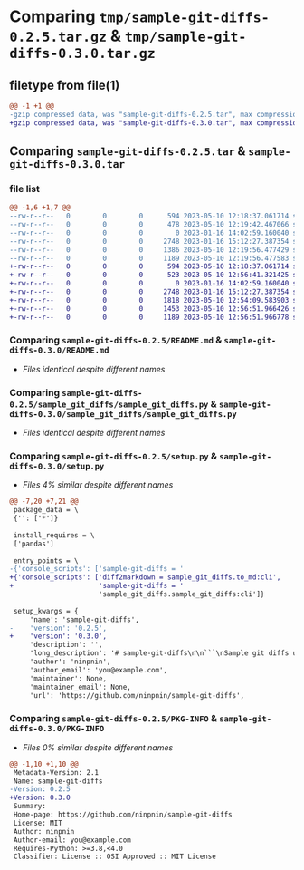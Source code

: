 # Comparing `tmp/sample-git-diffs-0.2.5.tar.gz` & `tmp/sample-git-diffs-0.3.0.tar.gz`

## filetype from file(1)

```diff
@@ -1 +1 @@
-gzip compressed data, was "sample-git-diffs-0.2.5.tar", max compression
+gzip compressed data, was "sample-git-diffs-0.3.0.tar", max compression
```

## Comparing `sample-git-diffs-0.2.5.tar` & `sample-git-diffs-0.3.0.tar`

### file list

```diff
@@ -1,6 +1,7 @@
--rw-r--r--   0        0        0      594 2023-05-10 12:18:37.061714 sample-git-diffs-0.2.5/README.md
--rw-r--r--   0        0        0      478 2023-05-10 12:19:42.467066 sample-git-diffs-0.2.5/pyproject.toml
--rw-r--r--   0        0        0        0 2023-01-16 14:02:59.160040 sample-git-diffs-0.2.5/sample_git_diffs/__init__.py
--rw-r--r--   0        0        0     2748 2023-01-16 15:12:27.387354 sample-git-diffs-0.2.5/sample_git_diffs/sample_git_diffs.py
--rw-r--r--   0        0        0     1386 2023-05-10 12:19:56.477429 sample-git-diffs-0.2.5/setup.py
--rw-r--r--   0        0        0     1189 2023-05-10 12:19:56.477583 sample-git-diffs-0.2.5/PKG-INFO
+-rw-r--r--   0        0        0      594 2023-05-10 12:18:37.061714 sample-git-diffs-0.3.0/README.md
+-rw-r--r--   0        0        0      523 2023-05-10 12:56:41.321425 sample-git-diffs-0.3.0/pyproject.toml
+-rw-r--r--   0        0        0        0 2023-01-16 14:02:59.160040 sample-git-diffs-0.3.0/sample_git_diffs/__init__.py
+-rw-r--r--   0        0        0     2748 2023-01-16 15:12:27.387354 sample-git-diffs-0.3.0/sample_git_diffs/sample_git_diffs.py
+-rw-r--r--   0        0        0     1818 2023-05-10 12:54:09.583903 sample-git-diffs-0.3.0/sample_git_diffs/to_md.py
+-rw-r--r--   0        0        0     1453 2023-05-10 12:56:51.966426 sample-git-diffs-0.3.0/setup.py
+-rw-r--r--   0        0        0     1189 2023-05-10 12:56:51.966778 sample-git-diffs-0.3.0/PKG-INFO
```

### Comparing `sample-git-diffs-0.2.5/README.md` & `sample-git-diffs-0.3.0/README.md`

 * *Files identical despite different names*

### Comparing `sample-git-diffs-0.2.5/sample_git_diffs/sample_git_diffs.py` & `sample-git-diffs-0.3.0/sample_git_diffs/sample_git_diffs.py`

 * *Files identical despite different names*

### Comparing `sample-git-diffs-0.2.5/setup.py` & `sample-git-diffs-0.3.0/setup.py`

 * *Files 4% similar despite different names*

```diff
@@ -7,20 +7,21 @@
 package_data = \
 {'': ['*']}
 
 install_requires = \
 ['pandas']
 
 entry_points = \
-{'console_scripts': ['sample-git-diffs = '
+{'console_scripts': ['diff2markdown = sample_git_diffs.to_md:cli',
+                     'sample-git-diffs = '
                      'sample_git_diffs.sample_git_diffs:cli']}
 
 setup_kwargs = {
     'name': 'sample-git-diffs',
-    'version': '0.2.5',
+    'version': '0.3.0',
     'description': '',
     'long_description': '# sample-git-diffs\n\n```\nSample git diffs uniformly wrt. number of changes per file. The output is formatted as a .diff file.\n\noptional arguments:\n  -h, --help            show this help message and exit\n  --n N                 Total number of diffs to be sampled\n  --diffstat DIFFSTAT   Custom git diff command for the sampling probabilities\n  --diffcommand DIFFCOMMAND\n                        Custom git diff command for the actual diff\n```\n\nFor example, if you want to draw a sample of 25 diffs from the folder data/, you run\n\n```\nsample-git-diffs --diffstat "git diff --stat data/" --n 25\n```',
     'author': 'ninpnin',
     'author_email': 'you@example.com',
     'maintainer': None,
     'maintainer_email': None,
     'url': 'https://github.com/ninpnin/sample-git-diffs',
```

### Comparing `sample-git-diffs-0.2.5/PKG-INFO` & `sample-git-diffs-0.3.0/PKG-INFO`

 * *Files 0% similar despite different names*

```diff
@@ -1,10 +1,10 @@
 Metadata-Version: 2.1
 Name: sample-git-diffs
-Version: 0.2.5
+Version: 0.3.0
 Summary: 
 Home-page: https://github.com/ninpnin/sample-git-diffs
 License: MIT
 Author: ninpnin
 Author-email: you@example.com
 Requires-Python: >=3.8,<4.0
 Classifier: License :: OSI Approved :: MIT License
```


